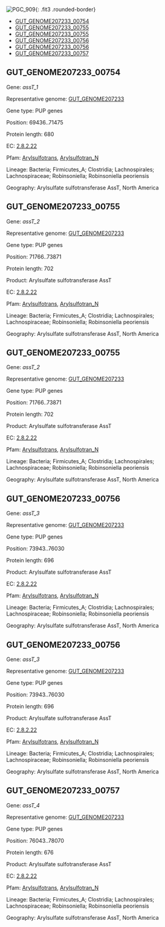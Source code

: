 ![PGC_909](../static/images/Clusters_figure/PGC_909.jpg){: .fit3 .rounded-border}

<ul id="myTab" class="nav nav-tabs">
  <li class="active">
        <a href="#tab1" data-toggle="tab">GUT_GENOME207233_00754</a>
  </li>
<li><a href="#tab2" data-toggle="tab">GUT_GENOME207233_00755</a></li>
<li><a href="#tab3" data-toggle="tab">GUT_GENOME207233_00755</a></li>
<li><a href="#tab4" data-toggle="tab">GUT_GENOME207233_00756</a></li>
<li><a href="#tab5" data-toggle="tab">GUT_GENOME207233_00756</a></li>
<li><a href="#tab6" data-toggle="tab">GUT_GENOME207233_00757</a></li>
</ul>

<div id="myTabContent" class="tab-content">
  <div class="tab-pane fade in active" id="tab1">

<h2 id="GUT_GENOME207233_00754">GUT_GENOME207233_00754</h2>
<p>Gene: <em>assT_1</em>
<p>Representative genome: <a href="https://www.ebi.ac.uk/metagenomics/genomes/MGYG-HGUT-02403">GUT_GENOME207233</a></p>
<p>Gene type: PUP genes</p>
<p>Position: 69436..71475</p>
<p>Protein length: 680</p>
<p>EC: <a href="https://www.brenda-enzymes.org/enzyme.php?ecno=2.8.2.22">2.8.2.22</a></p>
<p>Pfam: <a href="http://pfam.xfam.org/family/Arylsulfotrans">Arylsulfotrans</a>, <a href="http://pfam.xfam.org/family/Arylsulfotran_N">Arylsulfotran_N</a></p>
<p>Lineage: Bacteria; Firmicutes_A; Clostridia; Lachnospirales; Lachnospiraceae; Robinsoniella; Robinsoniella peoriensis</p>
<p>Geography: Arylsulfate sulfotransferase AssT, North America</p>
  </div>

  <div class="tab-pane fade" id="tab2">

<h2 id="GUT_GENOME207233_00755">GUT_GENOME207233_00755</h2>
<p>Gene: <em>assT_2</em></p>
<p>Representative genome: <a href="https://www.ebi.ac.uk/metagenomics/genomes/MGYG-HGUT-02403">GUT_GENOME207233</a></p>
<p>Gene type: PUP genes</p>
<p>Position: 71766..73871</p>
<p>Protein length: 702</p>
<p>Product: Arylsulfate sulfotransferase AssT</p>
<p>EC: <a href="https://www.brenda-enzymes.org/enzyme.php?ecno=2.8.2.22">2.8.2.22</a></p>
<p>Pfam: <a href="http://pfam.xfam.org/family/Arylsulfotrans">Arylsulfotrans</a>, <a href="http://pfam.xfam.org/family/Arylsulfotran_N">Arylsulfotran_N</a></p>
<p>Lineage: Bacteria; Firmicutes_A; Clostridia; Lachnospirales; Lachnospiraceae; Robinsoniella; Robinsoniella peoriensis</p>
<p>Geography: Arylsulfate sulfotransferase AssT, North America</p>

  </div>
  <div class="tab-pane fade" id="tab2">

<h2 id="GUT_GENOME207233_00755">GUT_GENOME207233_00755</h2>
<p>Gene: <em>assT_2</em></p>
<p>Representative genome: <a href="https://www.ebi.ac.uk/metagenomics/genomes/MGYG-HGUT-02403">GUT_GENOME207233</a></p>
<p>Gene type: PUP genes</p>
<p>Position: 71766..73871</p>
<p>Protein length: 702</p>
<p>Product: Arylsulfate sulfotransferase AssT</p>
<p>EC: <a href="https://www.brenda-enzymes.org/enzyme.php?ecno=2.8.2.22">2.8.2.22</a></p>
<p>Pfam: <a href="http://pfam.xfam.org/family/Arylsulfotrans">Arylsulfotrans</a>, <a href="http://pfam.xfam.org/family/Arylsulfotran_N">Arylsulfotran_N</a></p>
<p>Lineage: Bacteria; Firmicutes_A; Clostridia; Lachnospirales; Lachnospiraceae; Robinsoniella; Robinsoniella peoriensis</p>
<p>Geography: Arylsulfate sulfotransferase AssT, North America</p>

  </div>
  <div class="tab-pane fade" id="tab4">

<h2 id="GUT_GENOME207233_00756">GUT_GENOME207233_00756</h2>
<p>Gene: <em>assT_3</em></p>
<p>Representative genome: <a href="https://www.ebi.ac.uk/metagenomics/genomes/MGYG-HGUT-02403">GUT_GENOME207233</a></p>
<p>Gene type: PUP genes</p>
<p>Position: 73943..76030</p>
<p>Protein length: 696</p>
<p>Product: Arylsulfate sulfotransferase AssT</p>
<p>EC: <a href="https://www.brenda-enzymes.org/enzyme.php?ecno=2.8.2.22">2.8.2.22</a></p>
<p>Pfam: <a href="http://pfam.xfam.org/family/Arylsulfotrans">Arylsulfotrans</a>, <a href="http://pfam.xfam.org/family/Arylsulfotran_N">Arylsulfotran_N</a></p>
<p>Lineage: Bacteria; Firmicutes_A; Clostridia; Lachnospirales; Lachnospiraceae; Robinsoniella; Robinsoniella peoriensis</p>
<p>Geography: Arylsulfate sulfotransferase AssT, North America</p>

  </div>
  <div class="tab-pane fade" id="tab4">

<h2 id="GUT_GENOME207233_00756">GUT_GENOME207233_00756</h2>
<p>Gene: <em>assT_3</em></p>
<p>Representative genome: <a href="https://www.ebi.ac.uk/metagenomics/genomes/MGYG-HGUT-02403">GUT_GENOME207233</a></p>
<p>Gene type: PUP genes</p>
<p>Position: 73943..76030</p>
<p>Protein length: 696</p>
<p>Product: Arylsulfate sulfotransferase AssT</p>
<p>EC: <a href="https://www.brenda-enzymes.org/enzyme.php?ecno=2.8.2.22">2.8.2.22</a></p>
<p>Pfam: <a href="http://pfam.xfam.org/family/Arylsulfotrans">Arylsulfotrans</a>, <a href="http://pfam.xfam.org/family/Arylsulfotran_N">Arylsulfotran_N</a></p>
<p>Lineage: Bacteria; Firmicutes_A; Clostridia; Lachnospirales; Lachnospiraceae; Robinsoniella; Robinsoniella peoriensis</p>
<p>Geography: Arylsulfate sulfotransferase AssT, North America</p>

  </div>
  <div class="tab-pane fade" id="tab6">

<h2 id="GUT_GENOME207233_00757">GUT_GENOME207233_00757</h2>
<p>Gene: <em>assT_4</em></p>
<p>Representative genome: <a href="https://www.ebi.ac.uk/metagenomics/genomes/MGYG-HGUT-02403">GUT_GENOME207233</a></p>
<p>Gene type: PUP genes</p>
<p>Position: 76043..78070</p>
<p>Protein length: 676</p>
<p>Product: Arylsulfate sulfotransferase AssT</p>
<p>EC: <a href="https://www.brenda-enzymes.org/enzyme.php?ecno=2.8.2.22">2.8.2.22</a></p>
<p>Pfam: <a href="http://pfam.xfam.org/family/Arylsulfotrans">Arylsulfotrans</a>, <a href="http://pfam.xfam.org/family/Arylsulfotran_N">Arylsulfotran_N</a></p>
<p>Lineage: Bacteria; Firmicutes_A; Clostridia; Lachnospirales; Lachnospiraceae; Robinsoniella; Robinsoniella peoriensis</p>
<p>Geography: Arylsulfate sulfotransferase AssT, North America</p>

  </div>
</div>
